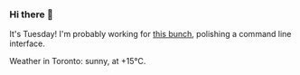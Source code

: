 ### Hi there :wave:

It's Tuesday! I'm probably working for [this bunch](https://github.com/kohofinancial), polishing a command line interface.

Weather in Toronto: sunny, at +15°C.
